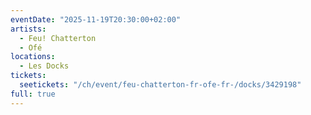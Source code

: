 ```yaml
---
eventDate: "2025-11-19T20:30:00+02:00"
artists:
  - Feu! Chatterton
  - Ofé
locations:
  - Les Docks
tickets:
  seetickets: "/ch/event/feu-chatterton-fr-ofe-fr-/docks/3429198"
full: true
---
```


